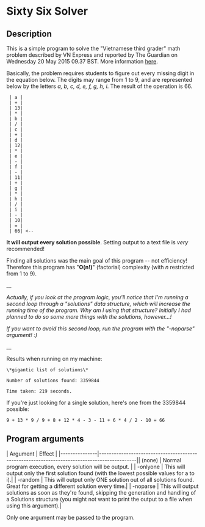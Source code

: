 # Sixty Six Solver
## Description
	
This is a simple program to solve the "Vietnamese third grader" math problem described by VN Express and reported by The Guardian on Wednesday 20 May 2015 09.37 BST.
More information [here](http://www.theguardian.com/science/alexs-adventures-in-numberland/2015/may/20/can-you-do-the-maths-puzzle-for-vietnamese-eight-year-olds-that-has-stumped-parents-and-teachers).

Basically, the problem requires students to figure out every missing digit in the equation below. The digits may range from 1 to 9, and are represented below by the letters *a, b, c, d, e, f, g, h, i*. The result of the operation is 66.

	 | a |
	 | + |
	 | 13|
	 | * |
	 | b |
	 | / |
	 | c |
	 | + |
	 | d |
	 | 12|
	 | * |
	 | e |
	 | - |
	 | f |
	 | - |
	 | 11|
	 | + |
	 | g |
	 | * |
	 | h |
	 | / |
	 | i |
	 | - |
	 | 10|
	 | = |
	 | 66| <--
	 
**It will output every solution possible**. Setting output to a text file is *very* recommended!

Finding all solutions was the main goal of this program -- not efficiency!
Therefore this program has "**O(n!)**" (factorial) complexity (with *n* restricted from 1 to 9).

__

*Actually, if you look at the program logic, you'll notice that I'm running a second loop through a "solutions" data structure, which will increase the running time of the program. Why am I using that structure? Initially I had planned to do so some more things with the solutions, however...!*

*If you want to avoid this second loop, run the program with the "-noparse" argument! :)*

__



Results when running on my machine:

	\*gigantic list of solutions\*

	Number of solutions found: 3359844

	Time taken: 219 seconds.
	
If you're just looking for a single solution, here's one from the 3359844 possible:

	9 + 13 * 9 / 9 + 8 + 12 * 4 - 3 - 11 + 6 * 4 / 2 - 10 = 66


## Program arguments
	
| Argument      | Effect                                                                                      |
|---------------|---------------------------------------------------------------------------------------------|| (none)	    | Normal program execution, every solution will be output.									  |
| -onlyone      | This will output only the first solution found (with the lowest possible values for a to i).|
| -random       | This will output only ONE solution out of all solutions found. Great for getting a different solution every time.|
| -noparse      | This will output solutions as soon as they're found, skipping the generation and handling of a Solutions structure (you might not want to print the output to a file when using this argument).|

Only one argument may be passed to the program.
 

